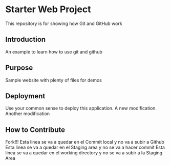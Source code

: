
# Starter Web Project

This repository is for showing how Git and GitHub work

## Introduction

An example to learn how to use git and github

## Purpose

Sample website with plenty of files for demos

## Deployment

Use your common sense to deploy this application. A new modification. Another modification

## How to Contribute

Fork!!!
Esta linea se va a quedar en el Commit local y no va a subir a Github
Esta linea se va a quedar en el Staging area y no se va a hacer commit
Esta linea se va a quedar en el working directory y no se va a subir a la Staging Area